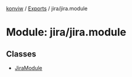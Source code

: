 [konviw]() / [Exports](../modules.md) / jira/jira.module

# Module: jira/jira.module

## Classes

- [JiraModule](../classes/jira_jira_module.jiramodule.md)
